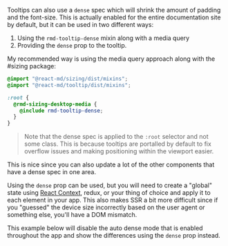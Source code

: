 Tooltips can also use a `dense` spec which will shrink the amount of padding and
the font-size. This is actually enabled for the entire documentation site by
default, but it can be used in two different ways:

1. Using the `rmd-tooltip-dense` mixin along with a media query
2. Providing the `dense` prop to the tooltip.

My recommended way is using the media query approach along with the #sizing
package:

```scss
@import "@react-md/sizing/dist/mixins";
@import "@react-md/tooltip/dist/mixins";

:root {
  @rmd-sizing-desktop-media {
    @include rmd-tooltip-dense;
  }
}
```

> Note that the dense spec is applied to the `:root` selector and not some
> class. This is because tooltips are portalled by default to fix overflow
> issues and making positioning within the viewport easier.

This is nice since you can also update a lot of the other components that have a
dense spec in one area.

Using the `dense` prop can be used, but you will need to create a "global" state
using [React Context](https://reactjs.org/docs/context.html), redux, or your
thing of choice and apply it to each element in your app. This also makes SSR a
bit more difficult since if you "guessed" the device size incorrectly based on
the user agent or something else, you'll have a DOM mismatch.

This example below will disable the auto dense mode that is enabled throughout
the app and show the differences using the `dense` prop instead.
